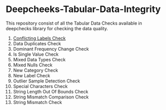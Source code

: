 # Deepcheeks-Tabular-Data-Integrity

This repository consist of all the Tabular Data Checks available in deepchecks library for checking the data quality.

1. [Conflicting Labels Check](/Conflicting%20Labels.ipynb)
2. Data Duplicates Check
3. Dominant Frequency Change Check
4. Is Single Value Check
5. Mixed Data Types Check
6. Mixed Nulls Check
7. New Category Check
8. New Label Check
9. Outlier Sample Detection Check
10. Special Characters Check
11. String Length Out Of Bounds Check
12. String Mismatch Comparison Check
13. String Mismatch Check
